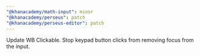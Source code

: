 ```yaml
---
"@khanacademy/math-input": minor
"@khanacademy/perseus": patch
"@khanacademy/perseus-editor": patch
---
```


Update WB Clickable. Stop keypad button clicks from removing focus from the input.
